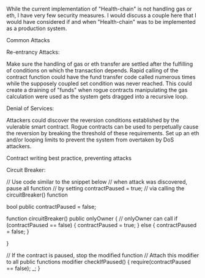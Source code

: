 While the current implementation of "Health-chain" is not handling gas or eth, I have very few security measures. I would discuss a couple here that I would have considered if and when "Health-chain" was to be implemented as a production system.

Common Attacks

Re-entrancy Attacks:

Make sure the handling of gas or eth transfer are settled after the fulfilling of conditions on which the transaction depends. Rapid calling of the contract function could have the fund transfer code called numerous times while the supposely coupled set condition was never reached. This could create a draining of "funds" when rogue contracts manipulating the gas calculation were used as the system gets dragged into a recursive loop.

Denial of Services:

Attackers could discover the reversion conditions established by the vulerable smart contract. Rogue contracts can be used to perpetually cause the reversion by breaking the threshold of these requirements. Set up an eth and/or looping limits to prevent the system from overtaken by DoS attackers.

Contract writing best practice, preventing attacks

Circuit Breaker:

// Use code similar to the snippet below
//   when attack was discovered, pause all function
//   by setting contractPaused = true;
//   via calling the circuitBreaker() function

bool public contractPaused = false;

function circuitBreaker() public onlyOwner 
{ // onlyOwner can call
  	if (contractPaused == false) { 
  		contractPaused = true; 
  	}
    else { contractPaused = false; }

}

// If the contract is paused, stop the modified function
// Attach this modifier to all public functions
modifier checkIfPaused() {
    require(contractPaused == false);
    _;
}